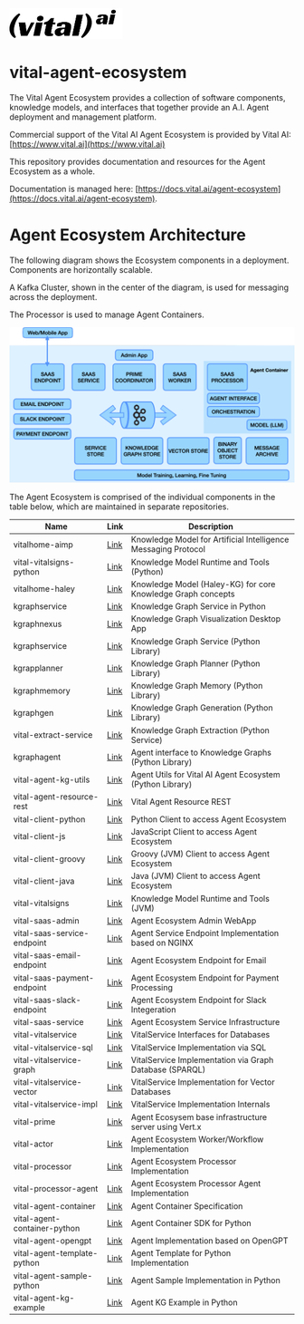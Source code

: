 <img src="assets/vital-logo-black.png" alt="Vital AI Logo" width="200">

# vital-agent-ecosystem

The Vital Agent Ecosystem provides a collection of software components, knowledge models, and interfaces that together provide an A.I. Agent deployment and management platform.

Commercial support of the Vital AI Agent Ecosystem is provided by Vital AI: [https://www.vital.ai](https://www.vital.ai)

This repository provides documentation and resources for the Agent Ecosystem as a whole.

Documentation is managed here: [https://docs.vital.ai/agent-ecosystem](https://docs.vital.ai/agent-ecosystem).

# Agent Ecosystem Architecture

The following diagram shows the Ecosystem components in a deployment. Components are horizontally scalable.

A Kafka Cluster, shown in the center of the diagram, is used for messaging across the deployment.

The Processor is used to manage Agent Containers.

<img src="assets/agent-ecosystem-arch.png" alt="Vital Agent Ecosystem Architecture">

The Agent Ecosystem is comprised of the individual components in the table below, which are maintained in separate repositories.

| Name                         | Link                                                             | Description                                                    |
|------------------------------|------------------------------------------------------------------|----------------------------------------------------------------|
| vitalhome-aimp               | [Link](https://github.com/vital-ai/vitalhome-aimp)               | Knowledge Model for Artificial Intelligence Messaging Protocol |
| vital-vitalsigns-python      | [Link](https://github.com/vital-ai/vital-vitalsigns-python)      | Knowledge Model Runtime and Tools (Python)                     |
| vitalhome-haley              | [Link](https://github.com/vital-ai/vitalhome-haley)              | Knowledge Model (Haley-KG) for core Knowledge Graph concepts   |
| kgraphservice                | [Link](https://github.com/vital-ai/kgraphservice)                | Knowledge Graph Service in Python                              |
| kgraphnexus                  | [Link](https://www.kgraphnexus.com/)                             | Knowledge Graph Visualization Desktop App                      |
| kgraphservice                | [Link](https://github.com/vital-ai/kgraphservice)                | Knowledge Graph Service (Python Library)                       |
| kgrapplanner                 | [Link](https://github.com/vital-ai/kgraphplanner)                | Knowledge Graph Planner (Python Library)                       |
| kgraphmemory                 | [Link](https://github.com/vital-ai/kgraphmemory)                 | Knowledge Graph Memory (Python Library)                        |
| kgraphgen                    | [Link](https://github.com/vital-ai/kgraphgen)                    | Knowledge Graph Generation (Python Library)                    |
| vital-extract-service        | [Link](https://github.com/vital-ai/vital-extract-service-python) | Knowledge Graph Extraction (Python Service)                    |
| kgraphagent                  | [Link](https://github.com/vital-ai/kgraphagent)                  | Agent interface to Knowledge Graphs (Python Library)           |
| vital-agent-kg-utils         | [Link](https://github.com/vital-ai/vital-agent-kg-utils)         | Agent Utils for Vital AI Agent Ecosystem (Python Library)      |
| vital-agent-resource-rest    | [Link](https://github.com/vital-ai/vital-agent-resource-rest)    | Vital Agent Resource REST                                      |
| vital-client-python          | [Link](https://github.com/vital-ai/vital-client-python)          | Python Client to access Agent Ecosystem                        |
| vital-client-js              | [Link](https://github.com/vital-ai/vital-client-js)              | JavaScript Client to access Agent Ecosystem                    |
| vital-client-groovy          | [Link](https://github.com/vital-ai/vital-client-groovy)          | Groovy (JVM) Client to access Agent Ecosystem                  |
| vital-client-java            | [Link](https://github.com/vital-ai/vital-client-java)            | Java (JVM) Client to access Agent Ecosystem                    |
| vital-vitalsigns             | [Link](https://github.com/vital-ai/vital-vitalsigns)             | Knowledge Model Runtime and Tools (JVM)                        |
| vital-saas-admin             | [Link](https://github.com/vital-ai/vital-saas-admin)             | Agent Ecosystem Admin WebApp                                   |
| vital-saas-service-endpoint  | [Link](https://github.com/vital-ai/vital-saas-service-endpoint)  | Agent Service Endpoint Implementation based on NGINX           |
| vital-saas-email-endpoint    | [Link](https://github.com/vital-ai/vital-saas-email-endpoint)    | Agent Ecosystem Endpoint for Email                             |
| vital-saas-payment-endpoint  | [Link](https://github.com/vital-ai/vital-saas-payment-endpoint)  | Agent Ecosystem Endpoint for Payment Processing                |
| vital-saas-slack-endpoint    | [Link](https://github.com/vital-ai/vital-saas-slack-endpoint)    | Agent Ecosystem Endpoint for Slack Integeration                |
| vital-saas-service           | [Link](https://github.com/vital-ai/vital-saas-service)           | Agent Ecosystem Service Infrastructure                         |
| vital-vitalservice           | [Link](https://github.com/vital-ai/vital-vitalservice)           | VitalService Interfaces for Databases                          |
| vital-vitalservice-sql       | [Link](https://github.com/vital-ai/vital-vitalservice-sql)       | VitalService Implementation via SQL                            |
| vital-vitalservice-graph     | [Link](https://github.com/vital-ai/vital-vitalservice-graph)     | VitalService Implementation via Graph Database (SPARQL)        |
| vital-vitalservice-vector    | [Link](https://github.com/vital-ai/vital-vitalservice-vector)    | VitalService Implementation for Vector Databases               |
| vital-vitalservice-impl      | [Link](https://github.com/vital-ai/vital-vitalservice-impl)      | VitalService Implementation Internals                          |
| vital-prime                  | [Link](https://github.com/vital-ai/vital-prime)                  | Agent Ecosysem base infrastructure server using Vert.x         |
| vital-actor                  | [Link](https://github.com/vital-ai/vital-actor)                  | Agent Ecosystem Worker/Workflow Implementation                 |
| vital-processor              | [Link](https://github.com/vital-ai/vital-processor)              | Agent Ecosystem Processor Implementation                       |
| vital-processor-agent        | [Link](https://github.com/vital-ai/vital-processor-agent)        | Agent Ecosystem Processor Agent Implementation                 |
| vital-agent-container        | [Link](https://github.com/vital-ai/vital-agent-container)        | Agent Container Specification                                  |
| vital-agent-container-python | [Link](https://github.com/vital-ai/vital-agent-container-python) | Agent Container SDK for Python                                 |
| vital-agent-opengpt          | [Link](https://github.com/vital-ai/vital-agent-opengpt)          | Agent Implementation based on OpenGPT                          |
| vital-agent-template-python  | [Link](https://github.com/vital-ai/vital-agent-template-python)  | Agent Template for Python Implementation                       |
| vital-agent-sample-python    | [Link](https://github.com/vital-ai/vital-agent-sample-python)    | Agent Sample Implementation in Python                          |
| vital-agent-kg-example       | [Link](https://github.com/vital-ai/vital-agent-kg-example)       | Agent KG Example in Python                                     |

